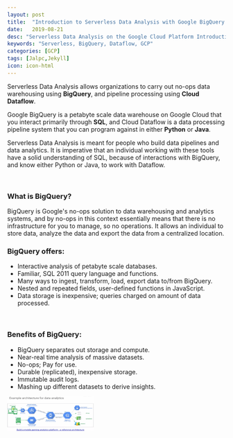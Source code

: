 ```yaml
---
layout: post
title:  "Introduction to Serverless Data Analysis with Google BigQuery and Cloud Dataflow"
date:   2019-08-21
desc: "Serverless Data Analysis on the Google Cloud Platform Introduction "
keywords: "Serverless, BigQuery, Dataflow, GCP"
categories: [GCP]
tags: [Jalpc,Jekyll]
icon: icon-html
---
```


Serverless Data Analysis allows organizations to carry out no-ops data warehousing using <b>BigQuery</b>, and pipeline processing using <b>Cloud Dataflow</b>. 

Google BigQuery is a petabyte scale data warehouse on Google Cloud that you interact primarily through <b>SQL</b>, and Cloud Dataflow is a data processing pipeline system that you can program against in either <b>Python</b> or <b>Java</b>. 

Serverless Data Analysis is meant for people who build data pipelines and data analytics. It is imperative that an individual working with these tools have a solid understanding of SQL, because of interactions with BigQuery, and know either Python or Java, to work with Dataflow.

<br />
<h3>
<b>What is BigQuery?</b><br />
</h3>
BigQuery is Google's no-ops solution to data warehousing and analytics systems, and by no-ops in this context essentially means that there is no infrastructure for you to manage, so no operations. It allows an individual to store data, analyze the data and export the data from a centralized location. 

<br />
<h3>
<b>BigQuery offers:</b><br />
</h3>

<ul>
  <li>Interactive analysis of petabyte scale databases. </li>
  <li>Familiar, SQL 2011 query language and functions.</li>
  <li>Many ways to ingest, transform, load, export data to/from BigQuery.</li>
  <li>Nested and repeated fields, user-defined functions in JavaScript.</li>
  <li>Data storage is inexpensive; queries charged on amount of data processed.</li>
</ul>

<br />

<h3>
<b>Benefits of BigQuery:</b><br />
</h3>

<ul>
  <li>BigQuery separates out storage and compute. </li>
  <li>Near-real time analysis of massive datasets.</li>
  <li>No-ops; Pay for use.</li>
  <li>Durable (replicated), inexpensive storage.</li>
  <li>Immutable audit logs.</li>
  <li>Mashing up different datasets to derive insights.</li>
</ul>

 <body>
      <img src="https://github.com/tonyjacobscloudpro/Jalpc/blob/master/static/assets/img/blogaws/bigqueryrefarchitecture.jpg" alt="Simply Easy Learning" width="200"
         height="80">

   </body>


